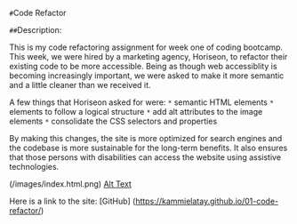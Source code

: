 `#`Code Refactor

`##`Description:

This is my code refactoring assignment for week one of coding bootcamp. This week, we were hired by a marketing agency, Horiseon, to refactor their existing code to be more accessible. Being as though web accessiblity is becoming increasingly important, we were asked to make it more semantic and a little cleaner than we received it. 

A few things that Horiseon asked for were:
    `*` semantic HTML elements
    `*` elements to follow a logical structure
    `*` add alt attributes to the image elements
    `*` consolidate the CSS selectors and properties

By making this changes, the site is more optimized for search engines and the codebase is more sustainable for the long-term benefits. It also ensures that those persons with disabilities can access the website using assistive technologies. 

(/images/index.html.png)
[Alt Text](https://github.com/Kammielatay/01-code-refactor/blob/main/assets/images/index.html.png)

Here is a link to the site:
[GitHub] (https://kammielatay.github.io/01-code-refactor/)